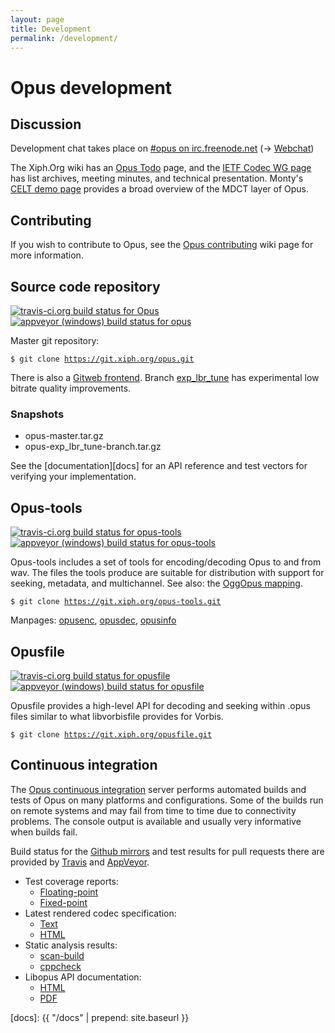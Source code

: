 ```yaml
---
layout: page
title: Development
permalink: /development/
---
```


# Opus development

## Discussion

Development chat takes place on [#opus on irc.freenode.net][irc] (&rarr; [Webchat][irc-web])

The Xiph.Org wiki has an [Opus Todo][opus-todo] page, and the [IETF Codec WG page][ietf-wg] has list archives,
meeting minutes, and technical presentation. Monty's [CELT demo page][monty-celt] provides a broad overview of
the MDCT layer of Opus.

## Contributing

If you wish to contribute to Opus, see the [Opus contributing][opus-contributing-wiki] wiki page for more information.


## Source code repository

[![travis-ci.org build status for Opus](https://travis-ci.org/xiph/opus.svg?branch=master)](https://travis-ci.org/xiph/opus)
[![appveyor (windows) build status for opus](https://ci.appveyor.com/api/projects/status/github/xiph/opus?svg=true&branch=master)](https://ci.appveyor.com/project/rillian/opus)

Master git repository:

<pre><code>$ git clone <a href="https://git.xiph.org/?p=opus.git">https://git.xiph.org/opus.git</a></code></pre>

There is also a [Gitweb frontend][git-web]. Branch [exp_lbr_tune][exp_lbr_tune-branch] has experimental low
bitrate quality improvements.

### Snapshots

-  opus-master.tar.gz
-  opus-exp_lbr_tune-branch.tar.gz

See the [documentation][docs] for an API reference and test vectors for verifying your implementation.


## Opus-tools

[![travis-ci.org build status for opus-tools](https://travis-ci.org/xiph/opus-tools.svg?branch=master)](https://travis-ci.org/xiph/opus-tools)
[![appveyor (windows) build status for opus-tools](https://ci.appveyor.com/api/projects/status/github/xiph/opus-tools?svg=true&branch=master)](https://ci.appveyor.com/project/rillian/opus-tools-enbto)

Opus-tools includes a set of tools for encoding/decoding Opus to and from wav. The files the tools produce
are suitable for distribution with support for seeking, metadata, and multichannel.
See also: the [OggOpus mapping][oggopus].

<pre><code>$ git clone <a href="https://git.xiph.org/?p=opus-tools.git">https://git.xiph.org/opus-tools.git</a></code></pre>

Manpages: [opusenc][opusenc], [opusdec][opusdec], [opusinfo][opusinfo]


## Opusfile

[![travis-ci.org build status for opusfile](https://travis-ci.org/xiph/opusfile.svg?branch=master)](https://travis-ci.org/xiph/opusfile)
[![appveyor (windows) build status for opusfile](https://ci.appveyor.com/api/projects/status/github/xiph/opusfile?svg=true&branch=master)](https://ci.appveyor.com/project/rillian/opusfile-y8nqv)

Opusfile provides a high-level API for decoding and seeking within .opus files similar to what libvorbisfile
provides for Vorbis.

<pre><code>$ git clone <a href="https://git.xiph.org/?p=opusfile.git">https://git.xiph.org/opusfile.git</a></code></pre>


## Continuous integration

The [Opus continuous integration][opus-ci] server performs automated builds and tests of Opus on many platforms
and configurations.
Some of the builds run on remote systems and may fail from time to time due to connectivity problems. The console
output is available and usually very informative when builds fail.

Build status for the [Github mirrors](https://github.com/xiph/) and test results for pull requests there are provided by
[Travis](https://travis-ci.org/) and [AppVeyor](https://appveyor.com).

<ul>
	<li>Test coverage reports:
		<ul>
			<li><a href="https://mf4.xiph.org/jenkins/job/opus-coverage/ws/coverage/index.html">Floating-point</a></li>
			<li><a href="https://mf4.xiph.org/jenkins/job/opus-coverage-fixed/ws/coverage/index.html">Fixed-point</a></li>
		</ul>
	</li>
	<li>Latest rendered codec specification:
		<ul>
			<li><a href="https://mf4.xiph.org/jenkins/view/opus/job/opus-draft/ws/doc/draft-ietf-codec-opus.txt">Text</a></li>
			<li><a href="https://mf4.xiph.org/jenkins/view/opus/job/opus-draft/ws/doc/draft-ietf-codec-opus.html">HTML</a></li>
		</ul>
	</li>
	<li>Static analysis results:
		<ul>
			<li><a href="https://mf4.xiph.org/jenkins/view/opus/job/opus-scan-build/ws/scan-build/current/index.html">scan-build</a></li>
			<li><a href="https://mf4.xiph.org/jenkins/job/opus-cppcheck/cppcheckResult">cppcheck</a></li>
		</ul>
	</li>
	<li>Libopus API documentation:
		<ul>
			<li><a href="https://mf4.xiph.org/jenkins/view/opus/job/opus/ws/doc/html/index.html">HTML</a></li>
			<li><a href="https://mf4.xiph.org/jenkins/view/opus/job/opus/ws/doc/latex/refman.pdf">PDF</a></li>
		</ul>
	</li>
</ul>

[irc]: irc://irc.freenode.net:6667/opus
[irc-web]: http://webchat.freenode.net/?channels=opus
[opus-todo]: https://wiki.xiph.org/OPUS_TODO
[ietf-wg]: http://tools.ietf.org/wg/codec/
[monty-celt]: http://people.xiph.org/~xiphmont/demo/celt/demo.html
[git-web]: https://git.xiph.org/?p=opus.git
[exp_lbr_tune-branch]: http://git.xiph.org/?p=opus.git;a=shortlog;h=refs/heads/exp_lbr_tune
[opus-master.tar.gz]: http://git.xiph.org/?p=opus.git;a=snapshot;h=HEAD;sf=tgz
[opus-exp_lbr_tune-branch.tar.gz]: http://git.xiph.org/?p=opus.git;a=snapshot;h=exp_lbr_tune;sf=tgz
[oggopus]: https://wiki.xiph.org/OggOpus
[opusenc]: https://mf4.xiph.org/jenkins/view/opus/job/opus-tools/ws/man/opusenc.html
[opusdec]: https://mf4.xiph.org/jenkins/view/opus/job/opus-tools/ws/man/opusdec.html
[opusinfo]: https://mf4.xiph.org/jenkins/view/opus/job/opus-tools/ws/man/opusinfo.html
[opus-ci]: https://mf4.xiph.org/jenkins/view/opus/
[opus-contributing-wiki]: https://wiki.xiph.org/OpusContributing
[docs]: {{ "/docs" | prepend: site.baseurl }}


